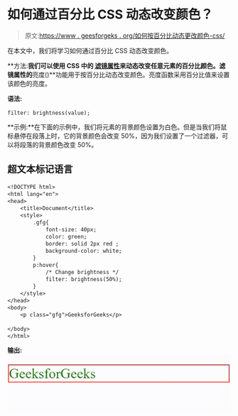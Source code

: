 # 如何通过百分比 CSS 动态改变颜色？

> 原文:[https://www . geesforgeks . org/如何按百分比动态更改颜色-css/](https://www.geeksforgeeks.org/how-to-dynamically-change-color-by-percentage-css/)

在本文中，我们将学习如何通过百分比 CSS 动态改变颜色。

**方法:**我们可以使用 CSS 中的 [**滤镜**属性](https://www.geeksforgeeks.org/css-filter-property/)来动态改变任意元素的百分比颜色。滤镜属性的**亮度()**功能用于按百分比动态改变颜色。亮度函数采用百分比值来设置该颜色的亮度。

**语法:**

```
filter: brightness(value);
```

**示例:**在下面的示例中，我们将元素的背景颜色设置为白色。但是当我们将鼠标悬停在段落上时，它的背景颜色会改变 50%，因为我们设置了一个过滤器，可以将段落的背景颜色改变 50%。

## 超文本标记语言

```
<!DOCTYPE html>
<html lang="en">
<head>
    <title>Document</title>
    <style>
        .gfg{
            font-size: 40px;
            color: green;
            border: solid 2px red ;
            background-color: white;
        }
        p:hover{
            /* Change brightness */
            filter: brightness(50%);
        }
    </style>
</head>
<body>
    <p class="gfg">GeeksforGeeks</p>

</body>
</html>
```

**输出:**
![](img/45432002e23e23ffa6e312ca1f9ba8e6.png)
